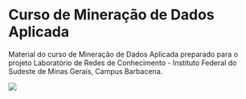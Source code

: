 # Curso de Mineração de Dados Aplicada

Material do curso de Mineração de Dados Aplicada preparado para o projeto Laboratório de Redes de Conhecimento - Instituto Federal do Sudeste de Minas Gerais, Campus Barbacena.

<img src="https://blogs.sas.com/content/subconsciousmusings/files/2014/08/data-mining-Venn-diagram.png">
